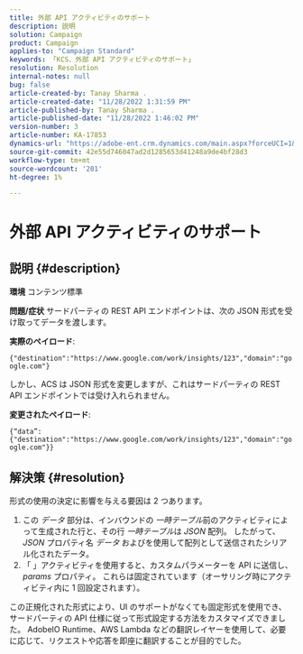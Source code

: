 ```yaml
---
title: 外部 API アクティビティのサポート
description: 説明
solution: Campaign
product: Campaign
applies-to: "Campaign Standard"
keywords: 「KCS、外部 API アクティビティのサポート」
resolution: Resolution
internal-notes: null
bug: false
article-created-by: Tanay Sharma .
article-created-date: "11/28/2022 1:31:59 PM"
article-published-by: Tanay Sharma .
article-published-date: "11/28/2022 1:46:02 PM"
version-number: 3
article-number: KA-17853
dynamics-url: "https://adobe-ent.crm.dynamics.com/main.aspx?forceUCI=1&pagetype=entityrecord&etn=knowledgearticle&id=ad079903-216f-ed11-9562-6045bd006239"
source-git-commit: 42e55d746047ad2d1285653d41248a9de4bf28d3
workflow-type: tm+mt
source-wordcount: '201'
ht-degree: 1%

---
```


# 外部 API アクティビティのサポート

## 説明 {#description}

<b>環境</b>
コンテンツ標準


<b>問題/症状</b>
サードパーティの REST API エンドポイントは、次の JSON 形式を受け取ってデータを渡します。

<b>実際のペイロード</b>:

`{"destination":"https://www.google.com/work/insights/123","domain":"google.com"}`



しかし、ACS は JSON 形式を変更しますが、これはサードパーティの REST API エンドポイントでは受け入れられません。

<b>変更されたペイロード</b>:

`{“data”:{"destination":"https://www.google.com/work/insights/123","domain":"google.com"}}`




## 解決策 {#resolution}




形式の使用の決定に影響を与える要因は 2 つあります。

1. この *データ* 部分は、インバウンドの *一時テーブル*&#x200B;前のアクティビティによって生成された行と、その行 *一時テーブル*&#x200B;は *JSON* 配列。 したがって、 *JSON* プロパティ名 *データ* およびを使用して配列として送信されたシリアル化されたデータ。
2. 「 」アクティビティを使用すると、カスタムパラメーターを API に送信し、 *params* プロパティ。 これらは固定されています（オーサリング時にアクティビティ内に 1 回設定されます）。




この正規化された形式により、UI のサポートがなくても固定形式を使用でき、サードパーティの API 仕様に従って形式設定する方法をカスタマイズできました。 AdobeIO Runtime、AWS Lambda などの翻訳レイヤーを使用して、必要に応じて、リクエストや応答を即座に翻訳することが目的でした。
